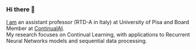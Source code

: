 ### Hi there 👋

<!--
**AndreaCossu/AndreaCossu** is a ✨ _special_ ✨ repository because its `README.md` (this file) appears on your GitHub profile.

Here are some ideas to get you started:

- 🔭 I’m currently working on ...
- 🌱 I’m currently learning ...
- 👯 I’m looking to collaborate on ...
- 🤔 I’m looking for help with ...
- 💬 Ask me about ...
- 📫 How to reach me: ...
- 😄 Pronouns: ...
- ⚡ Fun fact: ...
-->

[I am](https://www.andreacossu.com/) an assistant professor (RTD-A in Italy) at University of Pisa and Board Member at [ContinualAI](https://www.continualai.org/).  
My research focuses on Continual Learning, with applications to Recurrent Neural Networks models and sequential data processing.  
